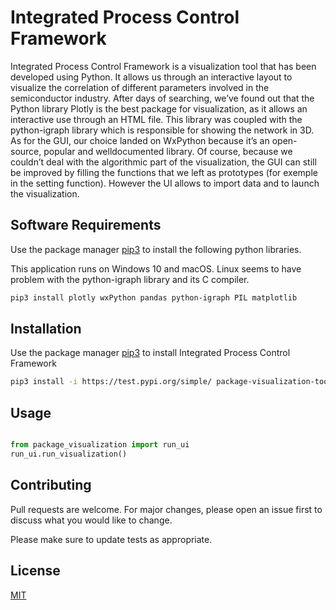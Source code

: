 # Integrated Process Control Framework


Integrated Process Control Framework is a visualization tool that has been developed using Python. It allows us through an interactive
layout to visualize the correlation of different parameters involved in the semiconductor
industry.
After days of searching, we’ve found out that the Python library Plotly is the best package for
visualization, as it allows an interactive use through an HTML file. This library was coupled
with the python-igraph library which is responsible for showing the network in 3D.
As for the GUI, our choice landed on WxPython because it’s an open-source, popular and welldocumented library. Of course, because we couldn’t deal with the algorithmic part of the
visualization, the GUI can still be improved by filling the functions that we left as prototypes
(for exemple in the setting function). However the UI allows to import data and to launch the
visualization.

## Software Requirements

Use the package manager [pip3](https://pip.pypa.io/en/stable/) to install the following python libraries.


This application runs on Windows 10 and macOS. Linux seems to have problem with the python-igraph library and its C compiler.
```bash
pip3 install plotly wxPython pandas python-igraph PIL matplotlib
```

## Installation
Use the package manager [pip3](https://pip.pypa.io/en/stable/) to install Integrated Process Control Framework

```bash
pip3 install -i https://test.pypi.org/simple/ package-visualization-tool-PE-emse2020==0.0.4
```

## Usage

```python

from package_visualization import run_ui
run_ui.run_visualization()
```

## Contributing
Pull requests are welcome. For major changes, please open an issue first to discuss what you would like to change.

Please make sure to update tests as appropriate.

## License
[MIT](https://choosealicense.com/licenses/mit/)









